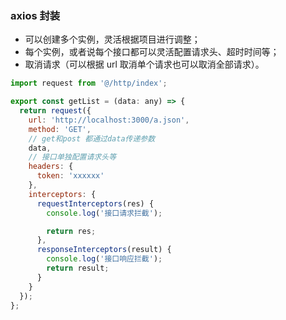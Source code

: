 ### axios 封装

- 可以创建多个实例，灵活根据项目进行调整；
- 每个实例，或者说每个接口都可以灵活配置请求头、超时时间等；
- 取消请求（可以根据 url 取消单个请求也可以取消全部请求）。

```js
import request from '@/http/index';

export const getList = (data: any) => {
  return request({
    url: 'http://localhost:3000/a.json',
    method: 'GET',
    // get和post 都通过data传递参数
    data,
    // 接口单独配置请求头等
    headers: {
      token: 'xxxxxx'
    },
    interceptors: {
      requestInterceptors(res) {
        console.log('接口请求拦截');

        return res;
      },
      responseInterceptors(result) {
        console.log('接口响应拦截');
        return result;
      }
    }
  });
};
```

